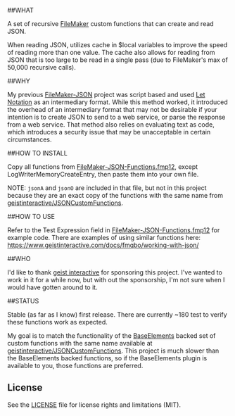 ##WHAT

A set of recursive [FileMaker](http://www.filemaker.com/) custom functions that can create and read JSON.

When reading JSON, utilizes cache in $local variables to improve the speed of reading more than one value. The cache also allows for reading from JSON that is too large to be read in a single pass (due to FileMaker's max of 50,000 recursive calls).


##WHY

My previous [FileMaker-JSON](https://github.com/dansmith65/FileMaker-JSON) project was script based and used [Let Notation](http://filemakerstandards.org/pages/viewpage.action?pageId=5668879) as an intermediary format. While this method worked, it introduced the overhead of an intermediary format that may not be desirable if your intention is to create JSON to send to a web service, or parse the response from a web service. That method also relies on evaluating text as code, which introduces a security issue that may be unacceptable in certain circumstances.

##HOW TO INSTALL

Copy all functions from [FileMaker-JSON-Functions.fmp12](FMFiles/FileMaker-JSON-Functions.fmp12), except LogWriterMemoryCreateEntry, then paste them into your own file.

NOTE: `jsonA` and `jsonO` are included in that file, but not in this project because they are an exact copy of the functions with the same name from [geistinteractive/JSONCustomFunctions](https://github.com/geistinteractive/JSONCustomFunctions).

##HOW TO USE

Refer to the Test Expression field in [FileMaker-JSON-Functions.fmp12](FMFiles/FileMaker-JSON-Functions.fmp12) for example code. There are examples of using similar functions here: https://www.geistinteractive.com/docs/fmqbo/working-with-json/

##WHO

I'd like to thank [geist interactive](https://www.geistinteractive.com/) for sponsoring this project. I've wanted to work in it for a while now, but with out the sponsorship, I'm not sure when I would have gotten around to it.

##STATUS

Stable (as far as I know) first release. There are currently ~180 test to verify these functions work as expected.

My goal is to match the functionality of the [BaseElements](http://www.goya.com.au/baseelements/plugin) backed set of custom functions with the same name available at [geistinteractive/JSONCustomFunctions](https://github.com/geistinteractive/JSONCustomFunctions). This project is much slower than the BaseElements backed functions, so if the BaseElements plugin is available to you, those functions are preferred.

## License

See the [LICENSE](LICENSE.md) file for license rights and limitations (MIT).
